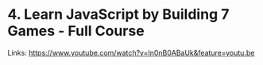 # 4. Learn JavaScript by Building 7 Games - Full Course

Links: https://www.youtube.com/watch?v=In0nB0ABaUk&feature=youtu.be